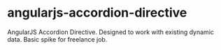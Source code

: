 # angularjs-accordion-directive
AngularJS Accordion Directive. Designed to work with existing dynamic data. Basic spike for freelance job. 
